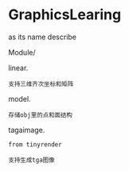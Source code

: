 # GraphicsLearing
as its name describe

Module/

  linear.
  
    支持三维齐次坐标和矩阵
    
  model.
  
    存储obj里的点和面结构
    
  tagaimage.
  
    from tinyrender
    
    支持生成tga图像
    
